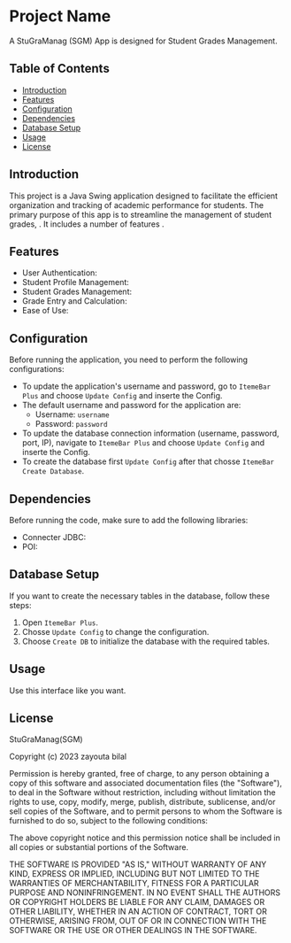 # Project Name

A StuGraManag (SGM) App is designed for Student Grades Management.
## Table of Contents

- [Introduction](#introduction)
- [Features](#features)
- [Configuration](#configuration)
- [Dependencies](#dependencies)
- [Database Setup](#database-setup)
- [Usage](#usage)
- [License](#license)

## Introduction

This project is a Java Swing application  designed to facilitate the efficient organization and tracking of academic performance for students. The primary purpose of this app is to streamline the management of student grades, . It includes a number of features .

## Features

- User Authentication:
- Student Profile Management:
- Student Grades Management:
- Grade Entry and Calculation:
- Ease of Use:

## Configuration

Before running the application, you need to perform the following configurations:

- To update the application's username and password, go to `ItemeBar Plus` and choose `Update Config` and inserte the Config.
- The default username and password for the application are:
  - Username: `username`
  - Password: `password`
- To update the database connection information (username, password, port, IP), navigate to `ItemeBar Plus` and choose `Update Config` and inserte the Config.
- To create the database first `Update Config` after that  chosse `ItemeBar Create Database`.

## Dependencies

Before running the code, make sure to add the following libraries:

- Connecter JDBC: 
- POI: 

## Database Setup

If you want to create the necessary tables in the database, follow these steps:

1. Open `ItemeBar Plus`.
2. Chosse `Update Config` to change the configuration.
3. Choose `Create DB` to initialize the database with the required tables.

## Usage

Use this interface like you want.


## License

StuGraManag(SGM)

Copyright (c) 2023 zayouta bilal

Permission is hereby granted, free of charge, to any person obtaining a copy of this software and associated documentation files (the "Software"), to deal in the Software without restriction, including without limitation the rights to use, copy, modify, merge, publish, distribute, sublicense, and/or sell copies of the Software, and to permit persons to whom the Software is furnished to do so, subject to the following conditions:

The above copyright notice and this permission notice shall be included in all copies or substantial portions of the Software.

THE SOFTWARE IS PROVIDED "AS IS," WITHOUT WARRANTY OF ANY KIND, EXPRESS OR IMPLIED, INCLUDING BUT NOT LIMITED TO THE WARRANTIES OF MERCHANTABILITY, FITNESS FOR A PARTICULAR PURPOSE AND NONINFRINGEMENT. IN NO EVENT SHALL THE AUTHORS OR COPYRIGHT HOLDERS BE LIABLE FOR ANY CLAIM, DAMAGES OR OTHER LIABILITY, WHETHER IN AN ACTION OF CONTRACT, TORT OR OTHERWISE, ARISING FROM, OUT OF OR IN CONNECTION WITH THE SOFTWARE OR THE USE OR OTHER DEALINGS IN THE SOFTWARE.
